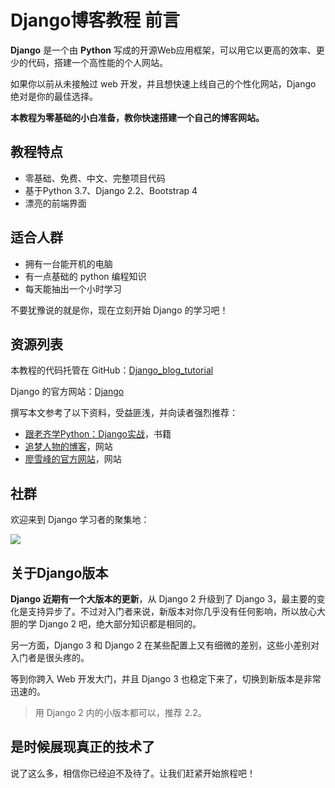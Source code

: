 # Django博客教程 前言 
**Django** 是一个由 **Python** 写成的开源Web应用框架，可以用它以更高的效率、更少的代码，搭建一个高性能的个人网站。

如果你以前从未接触过 web 开发，并且想快速上线自己的个性化网站，Django 绝对是你的最佳选择。

**本教程为零基础的小白准备，教你快速搭建一个自己的博客网站。**

## 教程特点
- 零基础、免费、中文、完整项目代码
- 基于Python 3.7、Django 2.2、Bootstrap 4
- 漂亮的前端界面

## 适合人群

- 拥有一台能开机的电脑
- 有一点基础的 python 编程知识
- 每天能抽出一个小时学习

不要犹豫说的就是你，现在立刻开始 Django 的学习吧！

## 资源列表

本教程的代码托管在 GitHub：[Django_blog_tutorial](https://github.com/stacklens/django_blog_tutorial)

Django 的官方网站：[Django](https://www.djangoproject.com/)

撰写本文参考了以下资料，受益匪浅，并向读者强烈推荐：

- [跟老齐学Python：Django实战](https://www.itdiffer.com/)，书籍
- [追梦人物的博客](https://www.zmrenwu.com)，网站
- [廖雪峰的官方网站](https://www.liaoxuefeng.com/)，网站

## 社群

欢迎来到 Django 学习者的聚集地：

![](https://blog.dusaiphoto.com/dusainet-7000K/chameleonQR-0608.jpg)

## 关于Django版本

**Django 近期有一个大版本的更新**，从 Django 2 升级到了 Django 3，最主要的变化是支持异步了。不过对入门者来说，新版本对你几乎没有任何影响，所以放心大胆的学 Django 2 吧，绝大部分知识都是相同的。

另一方面，Django 3 和 Django 2 在某些配置上又有细微的差别，这些小差别对入门者是很头疼的。

等到你跨入 Web 开发大门，并且 Django 3 也稳定下来了，切换到新版本是非常迅速的。

> 用 Django 2 内的小版本都可以，推荐 2.2。

## 是时候展现真正的技术了

说了这么多，相信你已经迫不及待了。让我们赶紧开始旅程吧！
